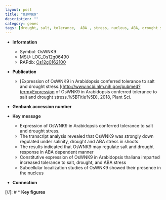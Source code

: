 ```yaml
---
layout: post
title: "OsWNK9"
description: ""
category: genes
tags: [drought, salt, tolerance,  ABA , stress, nucleus, ABA, drought stress]
---
```


* **Information**  
    + Symbol: OsWNK9  
    + MSU: [LOC_Os12g06490](http://rice.plantbiology.msu.edu/cgi-bin/ORF_infopage.cgi?orf=LOC_Os12g06490)  
    + RAPdb: [Os12g0162100](http://rapdb.dna.affrc.go.jp/viewer/gbrowse_details/irgsp1?name=Os12g0162100)  

* **Publication**  
    + [Expression of OsWNK9 in Arabidopsis conferred tolerance to salt and drought stress.](http://www.ncbi.nlm.nih.gov/pubmed?term=Expression of OsWNK9 in Arabidopsis conferred tolerance to salt and drought stress.%5BTitle%5D), 2018, Plant Sci.

* **Genbank accession number**  

* **Key message**  
    + Expression of OsWNK9 in Arabidopsis conferred tolerance to salt and drought stress.
    + The transcript analysis revealed that OsWNK9 was strongly down regulated under salinity, drought and ABA stress in shoots
    + The results indicated that OsWNK9 may regulate salt and drought response in ABA dependent manner
    + Constitutive expression of OsWNK9 in Arabidopsis thaliana imparted increased tolerance to salt, drought, and ABA stress
    + Subcellular localization studies of OsWNK9 showed their presence in the nucleus

* **Connection**  

[//]: # * **Key figures**  


